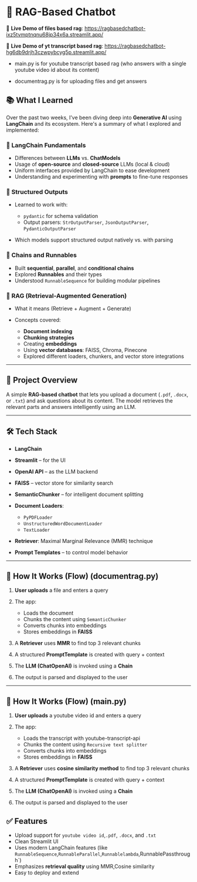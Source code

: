 # 📄 RAG-Based Chatbot

🚀 **Live Demo of files based rag**: https://ragbasedchatbot-ixz5tvmptnqnu68jp34x6a.streamlit.app/

🚀 **Live Demo of yt transcript based rag**: https://ragbasedchatbot-hg6db9drjh3czwpybcyg5p.streamlit.app/


- main.py is for youtube transcript based rag (who answers with a single youtube video id about its content)

- documentrag.py is for uploading files and get answers

## 📚 What I Learned

Over the past two weeks, I’ve been diving deep into **Generative AI** using **LangChain** and its ecosystem. Here's a summary of what I explored and implemented:

### 🔹 LangChain Fundamentals

* Differences between **LLMs** vs. **ChatModels**
* Usage of **open-source** and **closed-source** LLMs (local & cloud)
* Uniform interfaces provided by LangChain to ease development
* Understanding and experimenting with **prompts** to fine-tune responses

### 🔹 Structured Outputs

* Learned to work with:

  * `pydantic` for schema validation
  * Output parsers: `StrOutputParser`, `JsonOutputParser`, `PydanticOutputParser`
* Which models support structured output natively vs. with parsing

### 🔹 Chains and Runnables

* Built **sequential**, **parallel**, and **conditional chains**
* Explored **Runnables** and their types
* Understood `RunnableSequence` for building modular pipelines

### 🔹 RAG (Retrieval-Augmented Generation)

* What it means (Retrieve + Augment + Generate)
* Concepts covered:

  * **Document indexing**
  * **Chunking strategies**
  * Creating **embeddings**
  * Using **vector databases**: FAISS, Chroma, Pinecone
  * Explored different loaders, chunkers, and vector store integrations

---

## 🤖 Project Overview

A simple **RAG-based chatbot** that lets you upload a document (`.pdf`, `.docx`, or `.txt`) and ask questions about its content. The model retrieves the relevant parts and answers intelligently using an LLM.

---

## 🛠️ Tech Stack

* **LangChain**
* **Streamlit** – for the UI
* **OpenAI API** – as the LLM backend
* **FAISS** – vector store for similarity search
* **SemanticChunker** – for intelligent document splitting
* **Document Loaders**:

  * `PyPDFLoader`
  * `UnstructuredWordDocumentLoader`
  * `TextLoader`
* **Retriever**: Maximal Marginal Relevance (MMR) technique
* **Prompt Templates** – to control model behavior

---

## 🔁 How It Works (Flow) (documentrag.py)

1. **User uploads** a file and enters a query
2. The app:

   * Loads the document
   * Chunks the content using `SemanticChunker` 
   * Converts chunks into embeddings
   * Stores embeddings in **FAISS**
3. A **Retriever** uses **MMR** to find top 3 relevant chunks
4. A structured **PromptTemplate** is created with query + context
5. The **LLM (ChatOpenAI)** is invoked using a **Chain**
6. The output is parsed and displayed to the user

---
## 🔁 How It Works (Flow) (main.py)

1. **User uploads** a youtube video id and enters a query
2. The app:

   * Loads the transcript with youtube-transcript-api
   * Chunks the content using `Recursive text splitter` 
   * Converts chunks into embeddings
   * Stores embeddings in **FAISS**
3. A **Retriever** uses **cosine similarity method** to find top 3 relevant chunks
4. A structured **PromptTemplate** is created with query + context
5. The **LLM (ChatOpenAI)** is invoked using a **Chain**
6. The output is parsed and displayed to the user
## ✅ Features

* Upload support for `youtube video id`,`.pdf`, `.docx`, and `.txt`
* Clean Streamlit UI
* Uses modern LangChain features (like `RunnableSequence`,`RunnableParallel`,`Runnablelambda`,RunnablePassthrough`)
* Emphasizes **retrieval quality** using MMR,Cosine similarity
* Easy to deploy and extend
